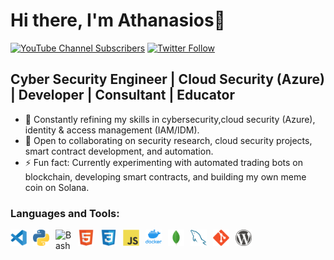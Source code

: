 # Hi there, I'm Athanasios👋 

[![YouTube Channel Subscribers](https://img.shields.io/badge/athaser-github-blue)][youtube]
[![Twitter Follow](https://img.shields.io/badge/twitter-athaser-blue)][twitter]

## Cyber Security Engineer | Cloud Security (Azure) | Developer | Consultant | Educator

- 🌱 Constantly refining my skills in cybersecurity,cloud security (Azure), identity & access management (IAM/IDM).
- 👯 Open to collaborating on security research, cloud security projects, smart contract development, and automation.
- ⚡ Fun fact: Currently experimenting with automated trading bots on blockchain, developing smart contracts, and building my own meme coin on Solana.


### Languages and Tools:

[<img align="left" alt="Visual Studio Code" width="26px" src="https://github.com/athaser/athaser/blob/main/img/vscode-original.svg" style="padding-right:10px;" />][webradio]
[<img align="left" alt="PYTHON" width="26px" src="https://github.com/athaser/athaser/blob/main/img/python.png" style="padding-right:10px;" />][webradio]
[<img align="left" alt="Bash" width="26px" src="https://upload.wikimedia.org/wikipedia/commons/thumb/4/4b/Bash_Logo_Colored.svg/1200px-Bash_Logo_Colored.svg.png" style="padding-right:10px;" />][dockerhub]
[<img align="left" alt="HTML5" width="26px" src="https://github.com/athaser/athaser/blob/main/img/html5-original.svg" style="padding-right:10px;" />][webradio]
[<img align="left" alt="CSS3" width="26px" src="https://github.com/athaser/athaser/blob/main/img/css3-original.svg" style="padding-right:10px;" />][webradio]
[<img align="left" alt="JavaScript" width="26px" src="https://github.com/athaser/athaser/blob/main/img/javascript-original.svg" style="padding-right:10px;" />][webradio]
[<img align="left" alt="Docker" width="26px" src="https://raw.githubusercontent.com/athaser/athaser/main/img/vertical-logo-monochromatic.webp" style="padding-right:10px;" />][dockerhub]
[<img align="left" alt="MongoDB" width="26px" src="https://github.com/athaser/athaser/blob/main/img/mongodb-original.svg" style="padding-right:10px;" />][webradio]
[<img align="left" alt="MySQL" width="26px" src="https://github.com/athaser/athaser/blob/main/img/mysql-original.svg" style="padding-right:10px;" />][webradio]
[<img align="left" alt="Git" width="26px" src="https://github.com/athaser/athaser/blob/main/img/git-original.svg" style="padding-right:10px;" />][webradio]
[<img align="left" alt="Wordpress" width="26px" src="https://github.com/athaser/athaser/blob/main/img/wordpress.png" style="padding-right:10px;" />][webradio]



<br />
<br />

[website]: https://www.karmanirvami.com/
[webradio]: https://radio.karmanirvami.com/
[twitter]: https://twitter.com/thanos_ser
[youtube]: https://www.youtube.com/c/karmanirvami
[linkedin]: https://www.linkedin.com/in/athaser/
[dockerhub]:https://hub.docker.com/u/athaser
